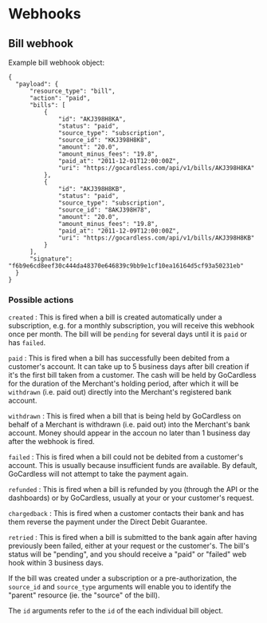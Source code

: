 # Webhooks

## Bill webhook

Example bill webhook object:

    {
      "payload": {
          "resource_type": "bill",
          "action": "paid",
          "bills": [
              {
                  "id": "AKJ398H8KA",
                  "status": "paid",
                  "source_type": "subscription",
                  "source_id": "KKJ398H8K8",
                  "amount": "20.0",
                  "amount_minus_fees": "19.8",
                  "paid_at": "2011-12-01T12:00:00Z",
                  "uri": "https://gocardless.com/api/v1/bills/AKJ398H8KA"
              },
              {
                  "id": "AKJ398H8KB",
                  "status": "paid",
                  "source_type": "subscription",
                  "source_id": "8AKJ398H78",
                  "amount": "20.0",
                  "amount_minus_fees": "19.8",
                  "paid_at": "2011-12-09T12:00:00Z",
                  "uri": "https://gocardless.com/api/v1/bills/AKJ398H8KB"
              }
          ],
          "signature": "f6b9e6cd8eef30c444da48370e646839c9bb9e1cf10ea16164d5cf93a50231eb"
      }
    }

### Possible actions

`created`
:    This is fired when a bill is created automatically under a subscription, e.g. for a monthly subscription, you will receive this webhook once per month. The bill will be `pending` for several days until it is `paid` or has `failed`.

`paid`
:    This is fired when a bill has successfully been debited from a customer's account. It can take up to 5 business days after bill creation if it's the first bill taken from a customer. The cash will be held by GoCardless for the duration of the Merchant's holding period, after which it will be `withdrawn` (i.e. paid out) directly into the Merchant's registered bank account.

`withdrawn`
:    This is fired when a bill that is being held by GoCardless on behalf of a Merchant is withdrawn (i.e. paid out) into the Merchant's bank account. Money should appear in the accoun no later than 1 business day after the webhook is fired.

`failed`
:    This is fired when a bill could not be debited from a customer's account. This is usually because insufficient funds are available. By default, GoCardless will not attempt to take the payment again.

`refunded`
:    This is fired when a bill is refunded by you (through the API or the dashboards) or by GoCardless, usually at your or your customer's request.

`chargedback`
:    This is fired when a customer contacts their bank and has them reverse the payment under the Direct Debit Guarantee.

`retried`
:    This is fired when a bill is submitted to the bank again after having previously been failed, either at your request or the customer's. The bill's status will be "pending", and you should receive a "paid" or "failed" web hook within 3 business days.

If the bill was created under a subscription or a pre-authorization, the `source_id` and `source_type` arguments will enable you to identify the "parent" resource (ie. the "source" of the bill).

The `id` arguments refer to the `id` of the each individual bill object.
